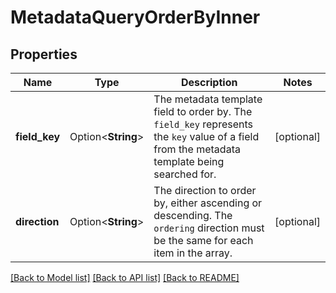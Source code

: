 # MetadataQueryOrderByInner

## Properties

Name | Type | Description | Notes
------------ | ------------- | ------------- | -------------
**field_key** | Option<**String**> | The metadata template field to order by.  The `field_key` represents the `key` value of a field from the metadata template being searched for. | [optional]
**direction** | Option<**String**> | The direction to order by, either ascending or descending.  The `ordering` direction must be the same for each item in the array. | [optional]

[[Back to Model list]](../README.md#documentation-for-models) [[Back to API list]](../README.md#documentation-for-api-endpoints) [[Back to README]](../README.md)


